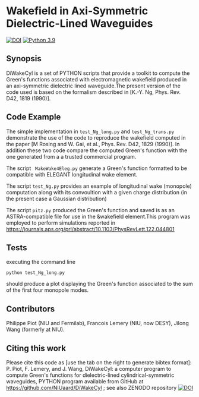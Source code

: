 # Wakefield in Axi-Symmetric Dielectric-Lined Waveguides
[![DOI](https://zenodo.org/badge/108283230.svg)](https://zenodo.org/badge/latestdoi/108283230)
[![Python 3.9](https://img.shields.io/badge/python-3.9-blue.svg)](https://www.python.org/downloads/release/python-390/)


## Synopsis

DiWakeCyl is a set of PYTHON scripts that provide a toolkit to compute the Green's functions associated with electromagnetic wakefield produced in an axi-symmetric dielectric lined waveguide.The present version of the code used is based on the formalism described in [K.-Y. Ng, Phys. Rev. D42, 1819 (1990)]. 

## Code Example

The simple implementation in ```test_Ng_long.py``` and ```test_Ng_trans.py``` demonstrate the use of the code to reproduce the wakefield computed in the paper [M Rosing and W. Gai, et al., Phys. Rev. D42, 1829 (1990)].  In addition these two code compare the computed Green's function with the one generated from a a trusted commercial program. 

The script ``` MakeWake4Eleg.py``` generate a Green's function formatted to be compatible with ELEGANT longitudinal wake element.  

The script ```test_Ng.py``` provides an example of longitudinal wake (monopole) computation along with its convoultion with a given charge distribution (in the present case a Gaussian distribution)         

The script ```pitz.py``` produced the Green's function and saved is as an ASTRA-compatible file for use in the &wakefield element.This program was employed to perform simulations reported in https://journals.aps.org/prl/abstract/10.1103/PhysRevLett.122.044801 

## Tests

executing the command line 
```
python test_Ng_long.py 
```
should produce a plot displaying the Green's function  associated to the sum of the first four monopole modes. 

## Contributors 

Philippe Piot (NIU and Fermilab), Francois Lemery (NIU, now DESY), Jilong Wang (formerly at NIU).

## Citing this work

Please cite this code as [use the tab on the right to generate bibtex format]:
P. Piot, F. Lemery, and J. Wang,  DiWakeCyl: a computer program to compute Green's functions for dielectric-lined cylindrical-symmetric waveguides, PYTHON program available from GitHub at  https://github.com/NIUaard/DiWakeCyl ;  see also ZENODO repository [![DOI](https://zenodo.org/badge/108283230.svg)](https://zenodo.org/badge/latestdoi/108283230) 
